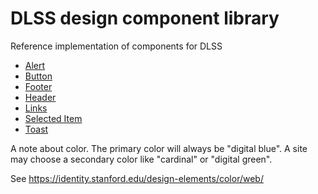 # DLSS design component library
Reference implementation of components for DLSS

* [Alert](alerts/)
* [Button](button/)
* [Footer](footer/)
* [Header](header/)
* [Links](links/)
* [Selected Item](selected_item/)
* [Toast](toast/)


A note about color.  The primary color will always be "digital blue".  A site may
choose a secondary color like "cardinal" or "digital green".

See https://identity.stanford.edu/design-elements/color/web/
